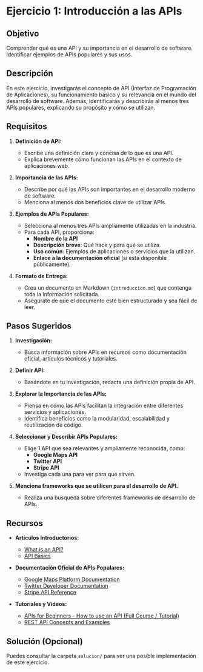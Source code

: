 # Ejercicio 1: Introducción a las APIs

## Objetivo
Comprender qué es una API y su importancia en el desarrollo de software. Identificar ejemplos de APIs populares y sus usos.

## Descripción
En este ejercicio, investigarás el concepto de API (Interfaz de Programación de Aplicaciones), su funcionamiento básico y su relevancia en el mundo del desarrollo de software. Además, identificarás y describirás al menos tres APIs populares, explicando su propósito y cómo se utilizan.

## Requisitos
1. **Definición de API:**
   - Escribe una definición clara y concisa de lo que es una API.
   - Explica brevemente cómo funcionan las APIs en el contexto de aplicaciones web.

2. **Importancia de las APIs:**
   - Describe por qué las APIs son importantes en el desarrollo moderno de software.
   - Menciona al menos dos beneficios clave de utilizar APIs.

3. **Ejemplos de APIs Populares:**
   - Selecciona al menos tres APIs ampliamente utilizadas en la industria.
   - Para cada API, proporciona:
     - **Nombre de la API**
     - **Descripción breve**: Qué hace y para qué se utiliza.
     - **Uso común**: Ejemplos de aplicaciones o servicios que la utilizan.
     - **Enlace a la documentación oficial** (si está disponible públicamente).

4. **Formato de Entrega:**
   - Crea un documento en Markdown (`introduccion.md`) que contenga toda la información solicitada.
   - Asegúrate de que el documento esté bien estructurado y sea fácil de leer.

## Pasos Sugeridos

1. **Investigación:**
   - Busca información sobre APIs en recursos como documentación oficial, artículos técnicos y tutoriales.

2. **Definir API:**
   - Basándote en tu investigación, redacta una definición propia de API.

3. **Explorar la Importancia de las APIs:**
   - Piensa en cómo las APIs facilitan la integración entre diferentes servicios y aplicaciones.
   - Identifica beneficios como la modularidad, escalabilidad y reutilización de código.

4. **Seleccionar y Describir APIs Populares:**
   - Elige 1 API que sea relevantes y ampliamente reconocida, como:
     - **Google Maps API**
     - **Twitter API**
     - **Stripe API**
   - Investiga cada una para ver para que sirven.

5. **Menciona frameworks que se utilicen para el desarrollo de API.**
   - Realiza una busqueda sobre diferentes frameworks de desarrollo de APIs.



## Recursos

- **Artículos Introductorios:**
  - [What is an API?](https://www.redhat.com/en/topics/api/what-are-application-programming-interfaces)
  - [API Basics](https://www.ibm.com/cloud/learn/api)

- **Documentación Oficial de APIs Populares:**
  - [Google Maps Platform Documentation](https://developers.google.com/maps/documentation)
  - [Twitter Developer Documentation](https://developer.twitter.com/en/docs)
  - [Stripe API Reference](https://stripe.com/docs/api)

- **Tutoriales y Videos:**
  - [APIs for Beginners - How to use an API (Full Course / Tutorial)](https://www.youtube.com/watch?v=GZvSYJDk-us)
  - [REST API Concepts and Examples](https://www.youtube.com/watch?v=7YcW25PHnAA)

## Solución (Opcional)

Puedes consultar la carpeta `solucion/` para ver una posible implementación de este ejercicio.

